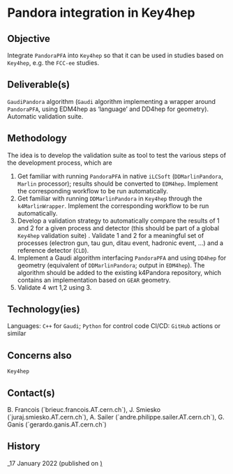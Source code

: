 ﻿---
layout: site
id: opportunities
---

# Pandora integration in Key4hep

## Objective

Integrate `PandoraPFA` into `Key4hep` so that it can be used in studies based on `Key4hep`, e.g. the `FCC-ee` studies.


## Deliverable(s)

`GaudiPandora` algorithm (`Gaudi` algorithm implementing a wrapper around `PandoraPFA`, using EDM4hep as ‘language’ and DD4hep for geometry).
Automatic validation suite.


## Methodology

The idea is to develop the validation suite as tool to test the various steps of the development process, which are
1. Get familiar with running `PandoraPFA` in native `iLCSoft` (`DDMarlinPandora`, `Marlin` processor); results should be converted to `EDM4hep`. Implement the corresponding workflow to be run automatically.
2. Get familiar with running `DDMarlinPandora` in `Key4hep` through the `k4MarlinWrapper`. Implement the corresponding workflow to be run automatically.
3. Develop a validation strategy to automatically compare the results of 1 and 2 for a given process and detector (this should be part of a global `Key4hep` validation suite) . Validate 1 and 2 for a meaningful set of processes (electron gun, tau gun, ditau event, hadronic event, …) and a reference detector (`CLD`).
4. Implement a Gaudi algorithm interfacing `PandoraPFA` and using `DD4hep` for geometry (equivalent of `DDMarlinPandora`; output in `EDM4hep`). The algorithm should be added to the existing k4Pandora repository, which contains an implementation based on `GEAR` geometry.
5. Validate 4 wrt 1,2 using 3.


## Technology(ies)

Languages: `C++` for `Gaudi`; `Python` for control code
CI/CD: `GitHub` actions or similar

## Concerns also
`Key4hep`

## Contact(s)
<font size=“5”>
B. Francois (`brieuc.francois.AT.cern.ch`), 
J. Smiesko (`juraj.smiesko.AT.cern.ch`), 
A. Sailer (`andre.philippe.sailer.AT.cern.ch`), 
G. Ganis (`gerardo.ganis.AT.cern.ch`)
</font>

## History
<font size=“3”>
_17 January 2022 (published on <a href="http://fccsw.web.cern.ch" http://fccsw.web.cern.ch </a>)
</font>
